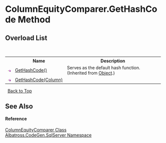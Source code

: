# ColumnEquityComparer.GetHashCode Method 
 


## Overload List
&nbsp;<table><tr><th></th><th>Name</th><th>Description</th></tr><tr><td>![Public method](media/pubmethod.gif "Public method")</td><td><a href="http://msdn2.microsoft.com/en-us/library/zdee4b3y" target="_blank">GetHashCode()</a></td><td>
Serves as the default hash function.
 (Inherited from <a href="http://msdn2.microsoft.com/en-us/library/e5kfa45b" target="_blank">Object</a>.)</td></tr><tr><td>![Public method](media/pubmethod.gif "Public method")</td><td><a href="3948FA66">GetHashCode(Column)</a></td><td /></tr></table>&nbsp;
<a href="#columnequitycomparer.gethashcode-method">Back to Top</a>

## See Also


#### Reference
<a href="EF227660">ColumnEquityComparer Class</a><br /><a href="9727DDEC">Albatross.CodeGen.SqlServer Namespace</a><br />